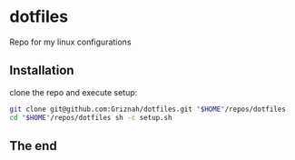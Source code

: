 # dotfiles

Repo for my linux configurations

## Installation

clone the repo and execute setup:

```bash
git clone git@github.com:Griznah/dotfiles.git "$HOME"/repos/dotfiles
cd "$HOME"/repos/dotfiles sh -c setup.sh
```

## The end
